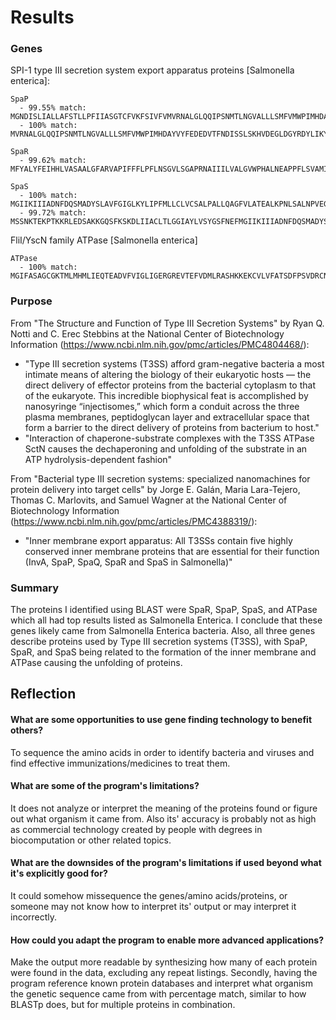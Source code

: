 # Results

### Genes
SPI-1 type III secretion system export apparatus proteins [Salmonella enterica]:

    SpaP
      - 99.55% match: MGNDISLIALLAFSTLLPFIIASGTCFVKFSIVFVMVRNALGLQQIPSNMTLNGVALLLSMFVMWPIMHDAYVYFEDEDVTFNDISSLSKHVDEGLDGYRDYLIKYSDRELVQFFENAQLKRQYGEETETVKRDKDEIEKPSIFALLPAYALSEIKSAFKIGFYLYLPFVVVDLVVSSVLLALGMMMMSPVTISTPIKLVLFVALDGWTLLSKGLILQYMDIAT
      - 100% match: MVRNALGLQQIPSNMTLNGVALLLSMFVMWPIMHDAYVYFEDEDVTFNDISSLSKHVDEGLDGYRDYLIKYSDRELVQFFENAQLKRQYGEETETVKRDKDEIEKPSIFALLPAYALSEIKSAFKIGFYLYLPFVVVDLVVSSVLLALGMMMMSPVTISTPIKLVLFVALDGWTLLSKGLILQYMDIAT
      
    SpaR
      - 99.62% match: MFYALYFEIHHLVASAALGFARVAPIFFFLPFLNSGVLSGAPRNAIIILVALGVWPHALNEAPPFLSVAMIPLVLQEAAVGVMLGCLLSWPFWVMHALGCIIDNQRGATLSSSIDPANGIDTSEMANFLNMFAAVVYLQNGGLVTMVDVLNKSYQLCDPMNECTPSLPPLLTFINQVAQNALVLASPVVLVLLLSEVFLGLLSRFAPQMNAFAISLTVKSGIAVLIMLLYFSPVLPDNVLRLSFQATGLSSWFYERGATHVLE
      
    SpaS
      - 100% match: MGIIKIIIADNFDQSMADYSLAVFGIGLKYLIPFMLLCLVCSALPALLQAGFVLATEALKPNLSALNPVEGAKKLFSMRTVKDTVKTLLYLSSFVVAAIICWKKYKVEIFSQLNGNIVGIAVIWRELLLALVLTCLACALIVLLLDAIAEYFLTMKDMKMDKEEVKREMKEQEGNPEVKSKRREVHMEILSEQVKSDIENSRLIVANPTHITIGIYFKPELMPIPMISVYETNQRALAVRAYAEKVGVPVIVDIKLARSLFKTHRRYDLVSLEEIDEVLRLLVWLEEVENAGKDVIQPQENEVRH
      - 99.72% match: MSSNKTEKPTKKRLEDSAKKGQSFKSKDLIIACLTLGGIAYLVSYGSFNEFMGIIKIIIADNFDQSMADYSLAVFGIGLKYLIPFMLLCLVCSALPALLQAGFVLATEALKPNLSALNPVEGAKKLFSMRTVKDTVKTLLYLSSFVVAAIICWKKYKVEIFSQLNGNIVGIAVIWRELLLALVLTCLACALIVLLLDAIAEYFLTMKDMKMDKEEVKREMKEQEGNPEVKSKRREVHMEILSEQVKSDIENSRLIVANPTHITIGIYFKPELMPIPMISVYETNQRALAVRAYAEKVGVPVIVDIKLARSLFKTHRRYDLVSLEEIDEVLRLLVWLEEVENAGKDVIQPQENEVRH

FliI/YscN family ATPase [Salmonella enterica]

    ATPase
      - 100% match: MGIFASAGCGKTMLMHMLIEQTEADVFVIGLIGERGREVTEFVDMLRASHKKEKCVLVFATSDFPSVDRCNAAQLATTVAEYFRDQGKRVVLFIDSMTRYARALRDVALASGERPARRGYPASVFDNLPRLLERPGATSEGSITAFYTVLLESEEEADPMADEIRSILDGHLYLSRKLAGQGHYPAIDVLKSVSRVFGQVTTPTHAEQASAVRKLMTRLEELQLFIDLGEYRPGENIDNDRAMQMRDSLKAWLCQPVAQYSSFDDTLSGMNAFADQN

### Purpose
From "The Structure and Function of Type III Secretion Systems" by Ryan Q. Notti and C. Erec Stebbins at the National Center of Biotechnology Information (https://www.ncbi.nlm.nih.gov/pmc/articles/PMC4804468/):
- "Type III secretion systems (T3SS) afford gram-negative bacteria a most intimate means of altering the biology of their eukaryotic hosts — the direct delivery of effector proteins from the bacterial cytoplasm to that of the eukaryote. This incredible biophysical feat is accomplished by nanosyringe “injectisomes,” which form a conduit across the three plasma membranes, peptidoglycan layer and extracellular space that form a barrier to the direct delivery of proteins from bacterium to host."
- "Interaction of chaperone-substrate complexes with the T3SS ATPase SctN causes the dechaperoning and unfolding of the substrate in an ATP hydrolysis-dependent fashion"

From "Bacterial type III secretion systems: specialized nanomachines for protein delivery into target cells" by Jorge E. Galán, Maria Lara-Tejero, Thomas C. Marlovits, and Samuel Wagner at the National Center of Biotechnology Information (https://www.ncbi.nlm.nih.gov/pmc/articles/PMC4388319/):
- "Inner membrane export apparatus: All T3SSs contain five highly conserved inner membrane proteins that are essential for their function (InvA, SpaP, SpaQ, SpaR and SpaS in Salmonella)"

### Summary
The proteins I identified using BLAST were SpaR, SpaP, SpaS, and ATPase which all had top results listed as Salmonella Enterica. I conclude that these genes likely came from Salmonella Enterica bacteria. Also, all three genes describe proteins used by Type III secretion systems (T3SS), with SpaP, SpaR, and SpaS being related to the formation of the inner membrane and ATPase causing the unfolding of proteins.

## Reflection
#### What are some opportunities to use gene finding technology to benefit others?
To sequence the amino acids in order to identify bacteria and viruses and find effective immunizations/medicines to treat them.

#### What are some of the program's limitations?
It does not analyze or interpret the meaning of the proteins found or figure out what organism it came from. Also its' accuracy is probably not as high as commercial technology created by people with degrees in biocomputation or other related topics.

#### What are the downsides of the program's limitations if used beyond what it's explicitly good for?
It could somehow missequence the genes/amino acids/proteins, or someone may not know how to interpret its' output or may interpret it incorrectly.

#### How could you adapt the program to enable more advanced applications?
Make the output more readable by synthesizing how many of each protein were found in the data, excluding any repeat listings. Secondly, having the program reference known protein databases and interpret what organism the genetic sequence came from with percentage match, similar to how BLASTp does, but for multiple proteins in combination.
